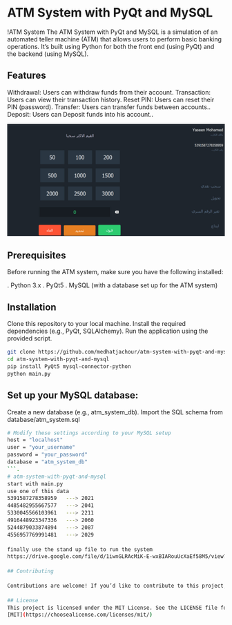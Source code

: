 # ATM System with PyQt and MySQL
!ATM System
The ATM System with PyQt and MySQL is a simulation of an automated teller machine (ATM) that allows users to perform basic banking operations. It’s built using Python for both the front end (using PyQt) and the backend (using MySQL).
 
## Features
Withdrawal: Users can withdraw funds from their account.
Transaction: Users can view their transaction history.
Reset PIN: Users can reset their PIN (password).
Transfer: Users can transfer funds between accounts..
Deposit: Users can Deposit funds into his account..

![alt text](https://github.com/medhatjachour/atm-system-with-pyqt-and-mysql/blob/main/sample/img1.png?raw=true)
## Prerequisites
Before running the ATM system, make sure you have the following installed:

. Python 3.x
. PyQt5
. MySQL (with a database set up for the ATM system)
## Installation

Clone this repository to your local machine.
Install the required dependencies (e.g., PyQt, SQLAlchemy).
Run the application using the provided script.

```bash
git clone https://github.com/medhatjachour/atm-system-with-pyqt-and-mysql.git
cd atm-system-with-pyqt-and-mysql
pip install PyQt5 mysql-connector-python
python main.py
```
## Set up your MySQL database:
Create a new database (e.g., atm_system_db).
Import the SQL schema from database/atm_system.sql
```bash
# Modify these settings according to your MySQL setup
host = "localhost"
user = "your_username"
password = "your_password"
database = "atm_system_db"
```.
# atm-system-with-pyqt-and-mysql
start with main.py
use one of this data
5391587278358959   ---> 2021
4485482955667577   ---> 2041
5330045566103961   ---> 2211
4916448923347336   ---> 2060 
5244879033874894   ---> 2087
4556957769991481   ---> 2029

finally use the stand up file to run the system
https://drive.google.com/file/d/1iwnGLRAcMiK-E-wxBIARouUcXaEf58M5/view?usp=sharing

## Contributing

Contributions are welcome! If you’d like to contribute to this project, just contact me

## License
This project is licensed under the MIT License. See the LICENSE file for details.
[MIT](https://choosealicense.com/licenses/mit/)






